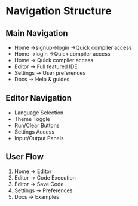 # Navigation Structure

## Main Navigation
- Home →signup→login →Quick compiler access
- Home →login →Quick compiler access
- Home → Quick compiler access
- Editor → Full featured IDE
- Settings → User preferences
- Docs → Help & guides

## Editor Navigation
- Language Selection
- Theme Toggle
- Run/Clear Buttons
- Settings Access
- Input/Output Panels

## User Flow
1. Home → Editor
2. Editor → Code Execution
3. Editor → Save Code
4. Settings → Preferences
5. Docs → Examples